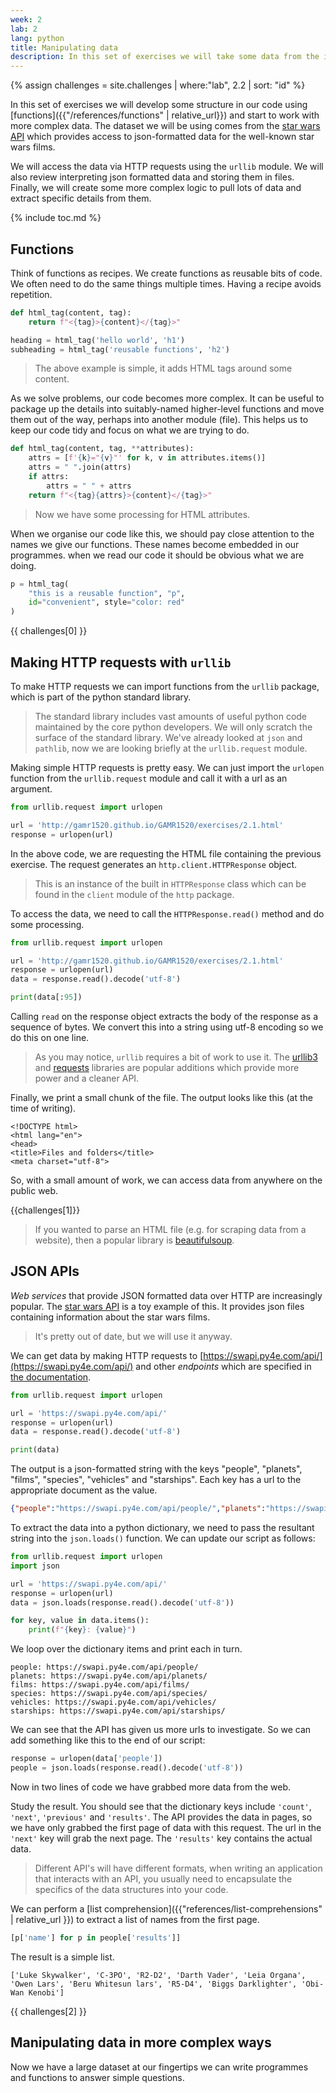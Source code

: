 ```yaml
---
week: 2
lab: 2
lang: python
title: Manipulating data
description: In this set of exercises we will take some data from the internet, manipulate it and generate files on disk.
---
```


{% assign challenges = site.challenges | where:"lab", 2.2 | sort: "id" %}

In this set of exercises we will develop some structure in our code using [functions]({{"/references/functions" | relative_url}}) and start to work with more complex data.
The dataset we will be using comes from the [star wars API](https://swapi.py4e.com/) which provides access to json-formatted data for the well-known star wars films.

We will access the data via HTTP requests using the `urllib` module.
We will also review interpreting json formatted data and storing them in files.
Finally, we will create some more complex logic to pull lots of data and extract specific details from them.

{% include toc.md %}


## Functions

Think of functions as recipes.
We create functions as reusable bits of code.
We often need to do the same things multiple times.
Having a recipe avoids repetition.

```python
def html_tag(content, tag):
    return f"<{tag}>{content}</{tag}>"

heading = html_tag('hello world', 'h1') 
subheading = html_tag('reusable functions', 'h2')
```

> The above example is simple, it adds HTML tags around some content.

As we solve problems, our code becomes more complex.
It can be useful to package up the details into suitably-named higher-level functions and move them out of the way, perhaps into another module (file).
This helps us to keep our code tidy and focus on what we are trying to do.

```python
def html_tag(content, tag, **attributes):
    attrs = [f'{k}="{v}"' for k, v in attributes.items()]
    attrs = " ".join(attrs)
    if attrs:
        attrs = " " + attrs
    return f"<{tag}{attrs}>{content}</{tag}>"
```

> Now we have some processing for HTML attributes.

When we organise our code like this, we should pay close attention to the names we give our functions.
These names become embedded in our programmes.
when we read our code it should be obvious what we are doing.

```python
p = html_tag(
    "this is a reusable function", "p", 
    id="convenient", style="color: red"
)
```

{{ challenges[0] }}


## Making HTTP requests with `urllib`

To make HTTP requests we can import functions from the `urllib` package, which is part of the python standard library.

> The standard library includes vast amounts of useful python code maintained by the core python developers.
> We will only scratch the surface of the standard library.
> We've already looked at `json` and `pathlib`, now we are looking briefly at the `urllib.request` module.

Making simple HTTP requests is pretty easy.
We can just import the `urlopen` function from the `urllib.request` module and call it with a url as an argument.

```python
from urllib.request import urlopen

url = 'http://gamr1520.github.io/GAMR1520/exercises/2.1.html'
response = urlopen(url)
```

In the above code, we are requesting the HTML file containing the previous exercise.
The request generates an `http.client.HTTPResponse` object.

> This is an instance of the built in `HTTPResponse` class which can be found in the `client` module of the `http` package.

To access the data, we need to call the `HTTPResponse.read()` method and do some processing.

```python
from urllib.request import urlopen

url = 'http://gamr1520.github.io/GAMR1520/exercises/2.1.html'
response = urlopen(url)
data = response.read().decode('utf-8')

print(data[:95])
```

Calling `read` on the response object extracts the body of the response as a sequence of bytes. We convert this into a string using utf-8 encoding so we do this on one line.

> As you may notice, `urllib` requires a bit of work to use it. 
The [urllib3](https://pypi.org/project/urllib3/) and [requests](https://pypi.org/project/requests/) libraries are popular additions which provide more power and a cleaner API.

Finally, we print a small chunk of the file.
The output looks like this (at the time of writing).

```plaintext
<!DOCTYPE html>
<html lang="en">
<head>
<title>Files and folders</title>
<meta charset="utf-8">
```

So, with a small amount of work, we can access data from anywhere on the public web.

{{challenges[1]}}

>If you wanted to parse an HTML file (e.g. for scraping data from a website), then a popular library is [beautifulsoup](https://pypi.org/project/beautifulsoup4/).

## JSON APIs

*Web services* that provide JSON formatted data over HTTP are increasingly popular.
The [star wars API](https://swapi.py4e.com/) is a toy example of this.
It provides json files containing information about the star wars films.

> It's pretty out of date, but we will use it anyway.

We can get data by making HTTP requests to [https://swapi.py4e.com/api/](https://swapi.py4e.com/api/) and other *endpoints* which are specified in [the documentation](https://swapi.py4e.com/documentation).

```python
from urllib.request import urlopen

url = 'https://swapi.py4e.com/api/'
response = urlopen(url)
data = response.read().decode('utf-8')

print(data)
```

The output is a json-formatted string with the keys "people", "planets", "films", "species", "vehicles" and "starships".
Each key has a url to the appropriate document as the value.

```json
{"people":"https://swapi.py4e.com/api/people/","planets":"https://swapi.py4e.com/api/planets/","films":"https://swapi.py4e.com/api/films/","species":"https://swapi.py4e.com/api/species/","vehicles":"https://swapi.py4e.com/api/vehicles/","starships":"https://swapi.py4e.com/api/starships/"}
```

To extract the data into a python dictionary, we need to pass the resultant string into the `json.loads()` function. 
We can update our script as follows:

```python
from urllib.request import urlopen
import json

url = 'https://swapi.py4e.com/api/'
response = urlopen(url)
data = json.loads(response.read().decode('utf-8'))

for key, value in data.items(): 
    print(f"{key}: {value}")
```

We loop over the dictionary items and print each in turn.

```plaintext
people: https://swapi.py4e.com/api/people/
planets: https://swapi.py4e.com/api/planets/
films: https://swapi.py4e.com/api/films/
species: https://swapi.py4e.com/api/species/
vehicles: https://swapi.py4e.com/api/vehicles/
starships: https://swapi.py4e.com/api/starships/
```

We can see that the API has given us more urls to investigate.
So we can add something like this to the end of our script:

```python
response = urlopen(data['people'])
people = json.loads(response.read().decode('utf-8'))
```

Now in two lines of code we have grabbed more data from the web.

Study the result.
You should see that the dictionary keys include `'count'`, `'next'`, `'previous'` and `'results'`. 
The API provides the data in pages, so we have only grabbed the first page of data with this request.
The url in the `'next'` key will grab the next page.
The `'results'` key contains the actual data.

> Different API's will have different formats, when writing an application that interacts with an API, you usually need to encapsulate the specifics of the data structures into your code.

We can perform a [list comprehension]({{"references/list-comprehensions" | relative_url }}) to extract a list of names from the first page.

```python
[p['name'] for p in people['results']]
```

The result is a simple list.

```plaintext
['Luke Skywalker', 'C-3PO', 'R2-D2', 'Darth Vader', 'Leia Organa', 'Owen Lars', 'Beru Whitesun lars', 'R5-D4', 'Biggs Darklighter', 'Obi-Wan Kenobi']
```

{{ challenges[2] }}

## Manipulating data in more complex ways

Now we have a large dataset at our fingertips we can write programmes and functions to answer simple questions.

